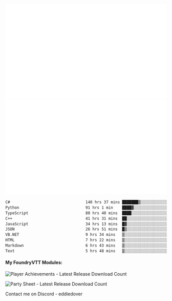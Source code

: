 
![](https://raw.githubusercontent.com/eddiedover/ghstats/master/generated/overview.svg)
![](https://raw.githubusercontent.com/eddiedover/ghstats/master/generated/languages.svg)

<!--START_SECTION:waka-->

```txt
C#                                 140 hrs 37 mins ███████▒░░░░░░░░░░░░░░░░░   28.93 %
Python                             91 hrs 1 min    ████▓░░░░░░░░░░░░░░░░░░░░   18.73 %
TypeScript                         80 hrs 40 mins  ████░░░░░░░░░░░░░░░░░░░░░   16.60 %
C++                                41 hrs 31 mins  ██░░░░░░░░░░░░░░░░░░░░░░░   08.54 %
JavaScript                         34 hrs 13 mins  █▓░░░░░░░░░░░░░░░░░░░░░░░   07.04 %
JSON                               26 hrs 51 mins  █▒░░░░░░░░░░░░░░░░░░░░░░░   05.52 %
VB.NET                             9 hrs 34 mins   ▒░░░░░░░░░░░░░░░░░░░░░░░░   01.97 %
HTML                               7 hrs 22 mins   ▒░░░░░░░░░░░░░░░░░░░░░░░░   01.52 %
Markdown                           6 hrs 43 mins   ▒░░░░░░░░░░░░░░░░░░░░░░░░   01.38 %
Text                               5 hrs 48 mins   ▒░░░░░░░░░░░░░░░░░░░░░░░░   01.19 %
```

<!--END_SECTION:waka-->

#### My FoundryVTT Modules:

  ![Player Achievements - Latest Release Download Count](https://img.shields.io/badge/dynamic/json?label=Player%20Achievements%20-%20Downloads@latest&query=assets%5B1%5D.download_count&url=https%3A%2F%2Fapi.github.com%2Frepos%2FEddieDover%2Ffvtt-player-achievements%2Freleases%2Flatest)

  ![Party Sheet - Latest Release Download Count](https://img.shields.io/badge/dynamic/json?label=Party%20Sheet%20-%20Downloads@latest&query=assets%5B1%5D.download_count&url=https%3A%2F%2Fapi.github.com%2Frepos%2FEddieDover%2Ffvtt-party-sheet%2Freleases%2Flatest)

<a rel="me" href="https://techhub.social/@EddieDover"></a>

Contact me on Discord - eddiedover
